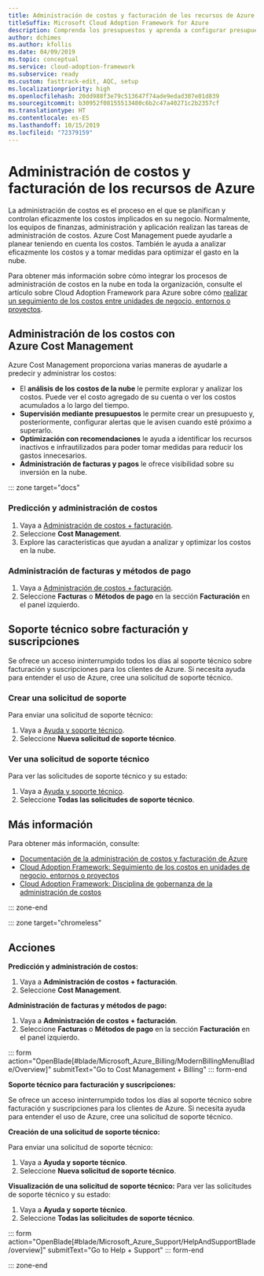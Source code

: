 ```yaml
---
title: Administración de costos y facturación de los recursos de Azure
titleSuffix: Microsoft Cloud Adoption Framework for Azure
description: Comprenda los presupuestos y aprenda a configurar presupuestos y pagos para los recursos de Azure.
author: dchimes
ms.author: kfollis
ms.date: 04/09/2019
ms.topic: conceptual
ms.service: cloud-adoption-framework
ms.subservice: ready
ms.custom: fasttrack-edit, AQC, setup
ms.localizationpriority: high
ms.openlocfilehash: 20dd988f3e79c513647f74ade9edad307e01d839
ms.sourcegitcommit: b30952f08155513480c6b2c47a40271c2b2357cf
ms.translationtype: HT
ms.contentlocale: es-ES
ms.lasthandoff: 10/15/2019
ms.locfileid: "72379159"
---
```

# <a name="manage-costs-and-billing-for-your-azure-resources"></a>Administración de costos y facturación de los recursos de Azure

La administración de costos es el proceso en el que se planifican y controlan eficazmente los costos implicados en su negocio. Normalmente, los equipos de finanzas, administración y aplicación realizan las tareas de administración de costos. Azure Cost Management puede ayudarle a planear teniendo en cuenta los costos. También le ayuda a analizar eficazmente los costos y a tomar medidas para optimizar el gasto en la nube.

Para obtener más información sobre cómo integrar los procesos de administración de costos en la nube en toda la organización, consulte el artículo sobre Cloud Adoption Framework para Azure sobre cómo [realizar un seguimiento de los costos entre unidades de negocio, entornos o proyectos](../azure-best-practices/track-costs.md).

## <a name="manage-your-costs-with-azure-cost-management"></a>Administración de los costos con Azure Cost Management

Azure Cost Management proporciona varias maneras de ayudarle a predecir y administrar los costos:

- El **análisis de los costos de la nube** le permite explorar y analizar los costos. Puede ver el costo agregado de su cuenta o ver los costos acumulados a lo largo del tiempo.
- **Supervisión mediante presupuestos** le permite crear un presupuesto y, posteriormente, configurar alertas que le avisen cuando esté próximo a superarlo.
- **Optimización con recomendaciones** le ayuda a identificar los recursos inactivos e infrautilizados para poder tomar medidas para reducir los gastos innecesarios.
- **Administración de facturas y pagos** le ofrece visibilidad sobre su inversión en la nube.

::: zone target="docs"

### <a name="predict-and-manage-costs"></a>Predicción y administración de costos

1. Vaya a [Administración de costos + facturación](https://portal.azure.com/#blade/Microsoft_Azure_Billing/ModernBillingMenuBlade/Overview).
1. Seleccione **Cost Management**.
1. Explore las características que ayudan a analizar y optimizar los costos en la nube.

### <a name="manage-invoices-and-payment-methods"></a>Administración de facturas y métodos de pago

1. Vaya a [Administración de costos + facturación](https://portal.azure.com/#blade/Microsoft_Azure_Billing/ModernBillingMenuBlade/Overview).
1. Seleccione **Facturas** o **Métodos de pago** en la sección **Facturación** en el panel izquierdo.

## <a name="billing-and-subscription-support"></a>Soporte técnico sobre facturación y suscripciones

Se ofrece un acceso ininterrumpido todos los días al soporte técnico sobre facturación y suscripciones para los clientes de Azure. Si necesita ayuda para entender el uso de Azure, cree una solicitud de soporte técnico.

### <a name="create-a-support-request"></a>Crear una solicitud de soporte

Para enviar una solicitud de soporte técnico:

1. Vaya a [Ayuda y soporte técnico](https://portal.azure.com/#blade/Microsoft_Azure_Support/HelpAndSupportBlade/overview).
1. Seleccione **Nueva solicitud de soporte técnico**.

### <a name="view-a-support-request"></a>Ver una solicitud de soporte técnico

Para ver las solicitudes de soporte técnico y su estado:

1. Vaya a [Ayuda y soporte técnico](https://portal.azure.com/#blade/Microsoft_Azure_Support/HelpAndSupportBlade/overview).
1. Seleccione **Todas las solicitudes de soporte técnico**.

## <a name="learn-more"></a>Más información

Para obtener más información, consulte:

- [Documentación de la administración de costos y facturación de Azure](https://docs.microsoft.com/azure/billing)
- [Cloud Adoption Framework: Seguimiento de los costos en unidades de negocio, entornos o proyectos](../azure-best-practices/track-costs.md)
- [Cloud Adoption Framework: Disciplina de gobernanza de la administración de costos](../../govern/cost-management/index.md)

::: zone-end

::: zone target="chromeless"

## <a name="actions"></a>Acciones

**Predicción y administración de costos:**

1. Vaya a **Administración de costos + facturación**.
1. Seleccione **Cost Management**.

**Administración de facturas y métodos de pago:**

1. Vaya a **Administración de costos + facturación**.
1. Seleccione **Facturas** o **Métodos de pago** en la sección **Facturación** en el panel izquierdo.

::: form action="OpenBlade[#blade/Microsoft_Azure_Billing/ModernBillingMenuBlade/Overview]" submitText="Go to Cost Management + Billing" ::: form-end

**Soporte técnico para facturación y suscripciones:**

Se ofrece un acceso ininterrumpido todos los días al soporte técnico sobre facturación y suscripciones para los clientes de Azure. Si necesita ayuda para entender el uso de Azure, cree una solicitud de soporte técnico.

**Creación de una solicitud de soporte técnico:**

Para enviar una solicitud de soporte técnico:

1. Vaya a **Ayuda y soporte técnico**.
2. Seleccione **Nueva solicitud de soporte técnico**.

**Visualización de una solicitud de soporte técnico:** Para ver las solicitudes de soporte técnico y su estado:

1. Vaya a **Ayuda y soporte técnico**.
2. Seleccione **Todas las solicitudes de soporte técnico**.

::: form action="OpenBlade[#blade/Microsoft_Azure_Support/HelpAndSupportBlade/overview]" submitText="Go to Help + Support" ::: form-end

::: zone-end
